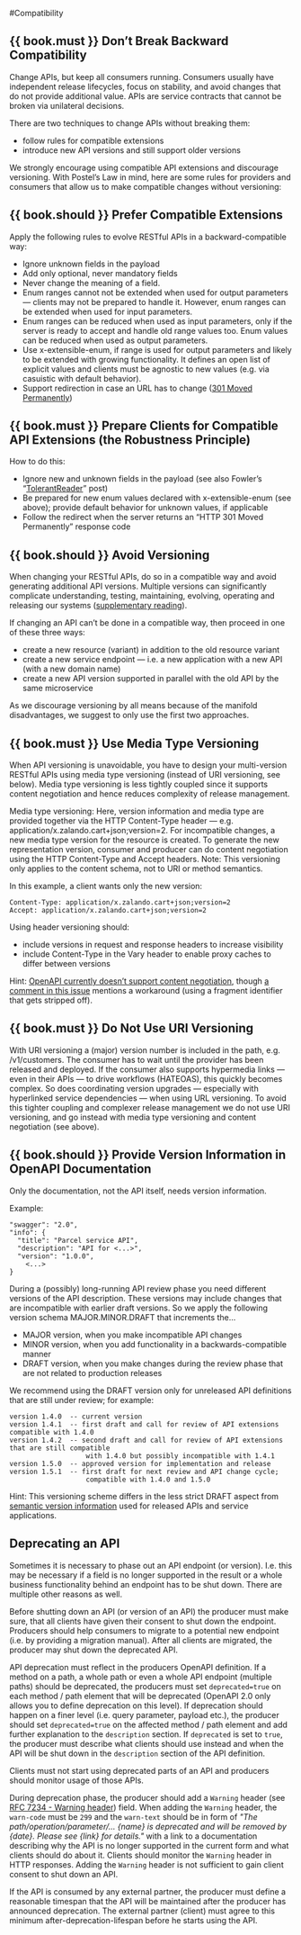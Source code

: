 #Compatibility

## {{ book.must }} Don’t Break Backward Compatibility

Change APIs, but keep all consumers
running. Consumers usually have independent release lifecycles, focus on
stability, and avoid changes that do not provide additional value. APIs are
service contracts that cannot be broken via unilateral decisions.

There are two techniques to change APIs without breaking them:

- follow rules for compatible extensions
- introduce new API versions and still support older versions

We strongly encourage using compatible API extensions and discourage versioning.
With Postel’s Law in mind, here are some rules for providers and consumers that
allow us to make compatible changes without versioning:

## {{ book.should }} Prefer Compatible Extensions

Apply the following rules to evolve RESTful APIs in a backward-compatible way:

* Ignore unknown fields in the payload
* Add only optional, never mandatory fields
* Never change the meaning of a field.
* Enum ranges cannot not be extended when used for output parameters — clients
  may not be prepared to handle it. However, enum ranges can be extended when
  used for input parameters.
* Enum ranges can be reduced when used as input parameters, only if the server
  is ready to accept and handle old range values too. Enum values can be reduced
  when used as output parameters.
* Use x-extensible-enum, if range is used for output parameters and likely to
  be extended with growing functionality. It defines an open list of explicit
  values and clients must be agnostic to new values (e.g. via casuistic with
  default behavior).
* Support redirection in case an URL has to change
 ([301 Moved Permanently](https://en.wikipedia.org/wiki/HTTP_301))


## {{ book.must }} Prepare Clients for Compatible API Extensions (the Robustness Principle)

How to do this:

* Ignore new and unknown fields in the payload (see also Fowler’s
  “[TolerantReader](http://martinfowler.com/bliki/TolerantReader.html)” post)
* Be prepared for new enum values declared with x-extensible-enum (see above);
  provide default behavior for unknown values, if applicable
* Follow the redirect when the server returns an “HTTP 301 Moved Permanently” response code

## {{ book.should }} Avoid Versioning

When changing your RESTful APIs,
do so in a compatible way and avoid generating additional API versions. Multiple
versions can significantly complicate understanding, testing, maintaining,
evolving, operating and releasing our systems ([supplementary reading](http://martinfowler.com/articles/enterpriseREST.html)).

If changing an API can’t be done in a compatible way, then proceed in one of these
three ways:

* create a new resource (variant) in addition to the old resource variant
* create a new service endpoint — i.e. a new application with a new API (with a new domain name)
* create a new API version supported in parallel with the old API by the same microservice

As we discourage versioning by all means because of the manifold disadvantages, we suggest to only use the first two approaches.

## {{ book.must }} Use Media Type Versioning

When API versioning is unavoidable, you have to design your multi-version
RESTful APIs using media type versioning (instead of URI versioning, see below).
Media type versioning is less tightly coupled since it supports content
negotiation and hence reduces complexity of release management.

Media type versioning: Here, version information and media type are provided
together via the HTTP Content-Type header — e.g.
application/x.zalando.cart+json;version=2. For incompatible changes, a new
media type version for the resource is created. To generate the new
representation version, consumer and producer can do content negotiation using
the HTTP Content-Type and Accept headers. Note: This versioning only applies to
the content schema, not to URI or method semantics.

In this example, a client wants only the new version:

    Content-Type: application/x.zalando.cart+json;version=2
    Accept: application/x.zalando.cart+json;version=2

Using header versioning should:

* include versions in request and response headers to increase visibility
* include Content-Type in the Vary header to enable proxy caches to differ between versions

Hint: [OpenAPI currently doesn’t support content
negotiation](https://github.com/OAI/OpenAPI-Specification/issues/146), though [a comment in this
issue](https://github.com/OAI/OpenAPI-Specification/issues/146#issuecomment-117288707) mentions
a workaround (using a fragment identifier that
gets stripped off).

## {{ book.must }} Do Not Use URI Versioning

With URI versioning a (major) version number is included in the path, e.g.
/v1/customers. The consumer has to wait until the provider has been released
and deployed. If the consumer also supports hypermedia links — even in their
APIs — to drive workflows (HATEOAS), this quickly becomes complex. So does
coordinating version upgrades — especially with hyperlinked service
dependencies — when using URL versioning. To avoid this tighter coupling and
complexer release management we do not use URI versioning, and go instead with
media type versioning and content negotiation (see above).

## {{ book.should }} Provide Version Information in OpenAPI Documentation

Only the documentation, not the API itself, needs version information.

Example:

    "swagger": "2.0",
    "info": {
      "title": "Parcel service API",
      "description": "API for <...>",
      "version": "1.0.0",
        <...>
    }

During a (possibly) long-running API review phase you need different versions
of the API description. These versions may include changes that are incompatible
with earlier draft versions. So we apply the following version schema
MAJOR.MINOR.DRAFT that increments the...

* MAJOR version, when you make incompatible API changes
* MINOR version, when you add functionality in a backwards-compatible manner
* DRAFT version, when you make changes during the review phase that are not
  related to production releases

We recommend using the DRAFT version only for unreleased API definitions that
are still under review; for example:

    version 1.4.0  -- current version
    version 1.4.1  -- first draft and call for review of API extensions compatible with 1.4.0
    version 1.4.2  -- second draft and call for review of API extensions that are still compatible
                       with 1.4.0 but possibly incompatible with 1.4.1
    version 1.5.0  -- approved version for implementation and release
    version 1.5.1  -- first draft for next review and API change cycle;
                       compatible with 1.4.0 and 1.5.0

Hint: This versioning scheme differs in the less strict DRAFT aspect from
[semantic version information](http://semver.org) used for released APIs and
service applications.

## Deprecating an API

Sometimes it is necessary to phase out an API endpoint (or version). I.e. this may be necessary if a field is no longer supported in the result or a whole business functionality behind an endpoint has to be shut down. There are multiple other reasons as well.

Before shutting down an API (or version of an API) the producer must make sure, that all clients have given their consent to shut down the endpoint. Producers should help consumers to migrate to a potential new endpoint (i.e. by providing a migration manual). After all clients are migrated, the producer may shut down the deprecated API.

API deprecation must reflect in the producers OpenAPI definition. If a method on a path, a whole path or even a whole API endpoint (multiple paths) should be deprecated, the producers must set `deprecated=true` on each method / path element that will be deprecated (OpenAPI 2.0 only allows you to define deprecation on this level). If deprecation should happen on a finer level (i.e. query parameter, payload etc.), the producer should set `deprecated=true` on the affected method / path element and add further explanation to the `description` section.
If `deprecated` is set to `true`, the producer must describe what clients should use instead and when the API will be shut down in the `description` section of the API definition.

Clients must not start using deprecated parts of an API and producers should monitor usage of those APIs.

During deprecation phase, the producer should add a `Warning` header (see [RFC 7234 - Warning header](https://tools.ietf.org/html/rfc7234#section-5.5)) field. When adding the `Warning` header, the `warn-code` must be `299` and the `warn-text` should be in form of *"The path/operation/parameter/... {name} is deprecated and will be removed by {date}. Please see {link} for details."* with a link to a documentation describing why the API is no longer supported in the current form and what clients should do about it. Clients should monitor the `Warning` header in HTTP responses. Adding the `Warning` header is not sufficient to gain client consent to shut down an API.

If the API is consumed by any external partner, the producer must define a reasonable timespan that the API will be maintained after the producer has announced deprecation. The external partner (client) must agree to this minimum after-deprecation-lifespan before he starts using the API.
